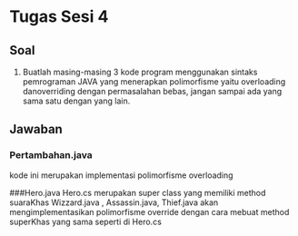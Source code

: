 # Tugas Sesi 4

## Soal 
1. Buatlah masing-masing 3 kode program menggunakan sintaks pemrograman JAVA yang menerapkan polimorfisme yaitu overloading danoverriding dengan permasalahan bebas, jangan sampai ada yang sama satu dengan yang lain.

## Jawaban
### Pertambahan.java
kode ini merupakan implementasi polimorfisme overloading

###Hero.java
Hero.cs merupakan super class yang memiliki method suaraKhas
Wizzard.java , Assassin.java, Thief.java akan mengimplementasikan polimorfisme override dengan cara mebuat method superKhas yang sama seperti di Hero.cs

